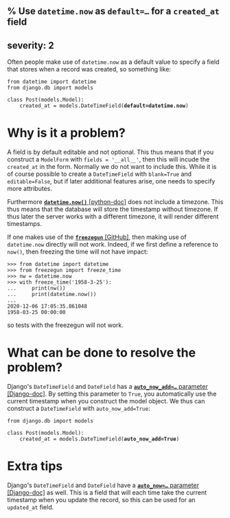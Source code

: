 % Use `datetime.now` as <code>default=&hellip;</code> for a `created_at` field
---
severity: 2
---

Often people make use of `datetime.now` as a default value to specify a field
that stores when a record was created, so something like:

<pre><code>from datetime import datetime
from django.db import models

class Post(models.Model):
    created_at = models.DateTimeField(<b>default=datetime.now</b>)</code></pre>

# Why is it a problem?

A field is by default editable and not optional. This thus means that if you
construct a `ModelForm` with `fields = '__all__'`, then this will incude the
`created_at` in the form. Normally we do not want to include this. While it is
of course possible to create a `DateTimeField` with `blank=True` and
`editable=False`, but if later additional features arise, one needs to specify
more attributes.

Furthermore [**`datetime.now()`** [python-doc]](https://docs.python.org/3/library/datetime.html#datetime.datetime.now)
does not include a timezone. This thus means that the database will store the
timestamp without timezone. If thus later the server works with a different
timezone, it will render different timestamps.

If one makes use of the [**`freezegun`**
[GitHub]](https://github.com/spulec/freezegun), then making use of
`datetime.now` directly will not work. Indeed, if we first define a reference to
`now()`, then freezing the time will not have impact:

```pycon
>>> from datetime import datetime
>>> from freezegun import freeze_time
>>> nw = datetime.now
>>> with freeze_time('1958-3-25'):
...     print(nw())
...     print(datetime.now())
...
2020-12-06 17:05:35.861048
1958-03-25 00:00:00
```

so tests with the freezegun will not work.

# What can be done to resolve the problem?

Django's `DateTimeField` and `DateField` has a
[**<code>auto_now_add=&hellip;</code>** parameter [Django-doc]](https://docs.djangoproject.com/en/dev/ref/models/fields/#django.db.models.DateField.auto_now_add).
By setting this parameter to `True`, you automatically use the current timestamp
when you construct the model object. We thus can construct a `DateTimeField`
with `auto_now_add=True`:

<pre><code>from django.db import models

class Post(models.Model):
    created_at = models.DateTimeField(<b>auto_now_add=True</b>)</code></pre>

# Extra tips

Django's `DateTimeField` and `DateField` have a
[**<code>auto_now=&hellip;</code>** parameter [Django-doc]](https://docs.djangoproject.com/en/dev/ref/models/fields/#django.db.models.DateField.auto_now)
as well. This is a field that will each time take the current timestamp when you
update the record, so this can be used for an `updated_at` field.
